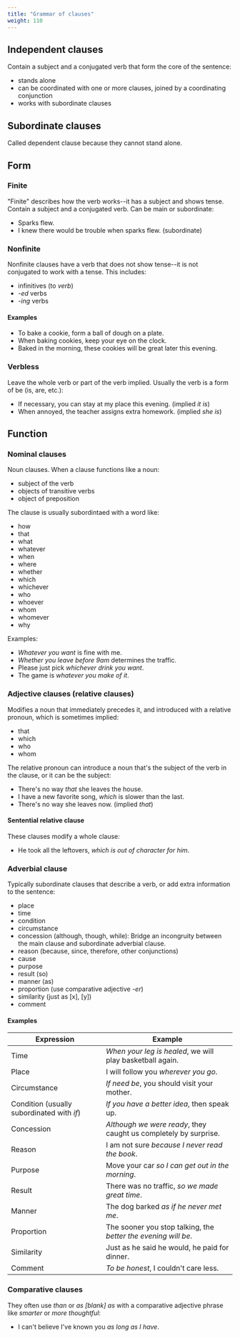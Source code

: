 ```yaml
---
title: "Grammar of clauses"
weight: 110
---
```


## Independent clauses

Contain a subject and a conjugated verb that form the core of the sentence:
- stands alone
- can be coordinated with one or more clauses, joined by a coordinating conjunction
- works with subordinate clauses 

## Subordinate clauses

Called dependent clause because they cannot stand alone.

## Form

### Finite

"Finite" describes how the verb works--it has a subject and shows tense. Contain a subject and a conjugated verb. Can be main or subordinate:
- Sparks flew.
- I knew there would be trouble when sparks flew. (subordinate)

### Nonfinite

Nonfinite clauses have a verb that does not show tense--it is not conjugated to work with a tense. This includes:
- infinitives (to _verb_)
- _-ed_ verbs
- _-ing_ verbs

#### Examples

- To bake a cookie, form a ball of dough on a plate.
- When baking cookies, keep your eye on the clock.
- Baked in the morning, these cookies will be great later this evening.

### Verbless

Leave the whole verb or part of the verb implied. Usually the verb is a form of be (is, are, etc.):

- If necessary, you can stay at my place this evening. (implied _it is_)
- When annoyed, the teacher assigns extra homework. (implied _she is_)

## Function

### Nominal clauses

Noun clauses. When a clause functions like a noun:
- subject of the verb
- objects of transitive verbs
- object of preposition

The clause is usually subordintaed with a word like:
- how
- that
- what
- whatever
- when
- where
- whether
- which
- whichever
- who
- whoever
- whom
- whomever
- why

Examples:
- _Whatever you want_ is fine with me.
- _Whether you leave before 9am_ determines the traffic.
- Please just pick _whichever drink you want_.
- The game is _whatever you make of it_.

### Adjective clauses (relative clauses)

Modifies a noun that immediately precedes it, and introduced with a relative pronoun, which is sometimes implied:
- that
- which
- who
- whom

The relative pronoun can introduce a noun that's the subject of the verb in the clause, or it can be the subject:
- There's no way _that_ she leaves the house.
- I have a new favorite song, _which_ is slower than the last.
- There's no way she leaves now. (implied _that_)

#### Sentential relative clause

These clauses modify a whole clause:
- He took all the leftovers, _which is out of character for him_.

### Adverbial clause

Typically subordinate clauses that describe a verb, or add extra information to the sentence:
- place
- time
- condition
- circumstance
- concession (although, though, while): Bridge an incongruity between the main clause and subordinate adverbial clause.
- reason (because, since, therefore, other conjunctions)
- cause
- purpose
- result (so)
- manner (as)
- proportion (use comparative adjective _-er_)
- similarity (just as [x], [y])
- comment

#### Examples

| Expression | Example |
|---|---|
| Time | _When your leg is healed_, we will play basketball again. |
| Place | I will follow you _wherever you go_. |
| Circumstance | _If need be_, you should visit your mother. |
| Condition (usually subordinated with _if_) | _If you have a better idea_, then speak up. |
| Concession | _Although we were ready_, they caught us completely by surprise. |
| Reason | I am not sure _because I never read the book_. |
| Purpose | Move your car _so I can get out in the morning_. |
| Result | There was no traffic, _so we made great time_. |
| Manner | The dog barked _as if he never met me_. |
| Proportion | The sooner you stop talking, the _better the evening will be_. |
| Similarity | Just as he said he would, he paid for dinner. |
| Comment | _To be honest_, I couldn't care less. |

### Comparative clauses

They often use _than_ or _as [blank] as_ with a comparative adjective phrase like _smarter_ or _more thoughtful_:
- I can't believe I've known you _as long as I have_.
